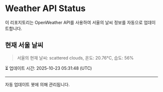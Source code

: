 
# Weather API Status

이 리포지토리는 OpenWeather API를 사용하여 서울의 날씨 정보를 자동으로 업데이트합니다.

## 현재 서울 날씨
> 서울의 현재 날씨: scattered clouds, 온도: 20.76°C, 습도: 56%

⏳ 업데이트 시간: 2025-10-23 05:31:48 (UTC)

---
자동 업데이트 봇에 의해 관리됩니다.

